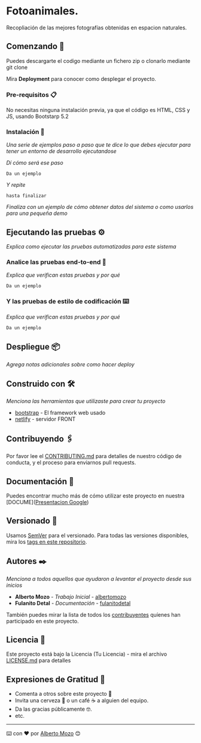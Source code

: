 # Fotoanimales. 
Recopliación de las mejores fotografías obtenidas en espacion naturales. 

## Comenzando 🚀

Puedes descargarte el codigo mediante un fichero zip o clonarlo mediante git clone

Mira **Deployment** para conocer como desplegar el proyecto.


### Pre-requisitos 📋

No necesitas ninguna instalación previa, ya que el código es HTML, CSS y JS, usando Bootstarp 5.2

### Instalación 🔧

_Una serie de ejemplos paso a paso que te dice lo que debes ejecutar para tener un entorno de desarrollo ejecutandose_

_Dí cómo será ese paso_

```
Da un ejemplo
```

_Y repite_

```
hasta finalizar
```

_Finaliza con un ejemplo de cómo obtener datos del sistema o como usarlos para una pequeña demo_

## Ejecutando las pruebas ⚙️

_Explica como ejecutar las pruebas automatizadas para este sistema_

### Analice las pruebas end-to-end 🔩

_Explica que verifican estas pruebas y por qué_

```
Da un ejemplo
```

### Y las pruebas de estilo de codificación ⌨️

_Explica que verifican estas pruebas y por qué_

```
Da un ejemplo
```

## Despliegue 📦

_Agrega notas adicionales sobre como hacer deploy_

## Construido con 🛠️

_Menciona las herramientas que utilizaste para crear tu proyecto_

* [bootstrap](https://getbootstrap.com/docs/5.2/getting-started/introduction/) - El framework web usado
* [netlify](https://www.netlify.com) - servidor FRONT 


## Contribuyendo 🖇️

Por favor lee el [CONTRIBUTING.md](https://gist.github.com//xxxxxx) para detalles de nuestro código de conducta, y el proceso para enviarnos pull requests.

## Documentación 📖

Puedes encontrar mucho más de cómo utilizar este proyecto en nuestra [DOCUME]([Presentacion Google](https://docs.google.com/presentation/d/1-s_e2VvA9wr_X9mKkvmWS3pu7JkgkiisiZKfx4MAlno/edit?usp=sharing))

## Versionado 📌

Usamos [SemVer](http://semver.org/) para el versionado. Para todas las versiones disponibles, mira los [tags en este repositorio](https://github.com/tu/proyecto/tags).

## Autores ✒️

_Menciona a todos aquellos que ayudaron a levantar el proyecto desde sus inicios_

* **Alberto Mozo** - *Trabajo Inicial* - [albertomozo](https://github.com/albertomozo)
* **Fulanito Detal** - *Documentación* - [fulanitodetal](#fulanito-de-tal)

También puedes mirar la lista de todos los [contribuyentes](https://github.com/your/project/contributors) quíenes han participado en este proyecto. 

## Licencia 📄

Este proyecto está bajo la Licencia (Tu Licencia) - mira el archivo [LICENSE.md](LICENSE.md) para detalles

## Expresiones de Gratitud 🎁

* Comenta a otros sobre este proyecto 📢
* Invita una cerveza 🍺 o un café ☕ a alguien del equipo. 
* Da las gracias públicamente 🤓.
* etc.



---
⌨️ con ❤️ por [Alberto Mozo](https://github.com/albertomozo) 😊

